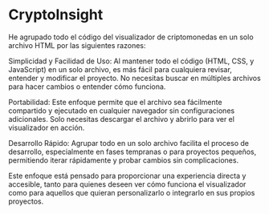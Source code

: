 # CryptoInsight
He agrupado todo el código del visualizador de criptomonedas en un solo archivo HTML por las siguientes razones:

Simplicidad y Facilidad de Uso: Al mantener todo el código (HTML, CSS, y JavaScript) en un solo archivo, es más fácil para cualquiera revisar, entender y modificar el proyecto. No necesitas buscar en múltiples archivos para hacer cambios o entender cómo funciona.

Portabilidad: Este enfoque permite que el archivo sea fácilmente compartido y ejecutado en cualquier navegador sin configuraciones adicionales. Solo necesitas descargar el archivo y abrirlo para ver el visualizador en acción.

Desarrollo Rápido: Agrupar todo en un solo archivo facilita el proceso de desarrollo, especialmente en fases tempranas o para proyectos pequeños, permitiendo iterar rápidamente y probar cambios sin complicaciones.

Este enfoque está pensado para proporcionar una experiencia directa y accesible, tanto para quienes deseen ver cómo funciona el visualizador como para aquellos que quieran personalizarlo o integrarlo en sus propios proyectos.
